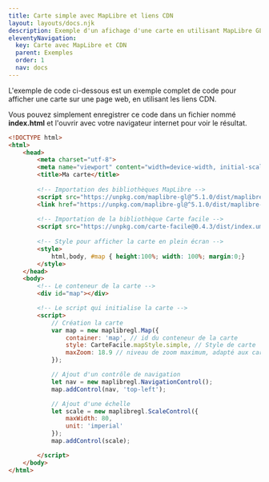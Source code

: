 ```yaml
---
title: Carte simple avec MapLibre et liens CDN
layout: layouts/docs.njk
description: Exemple d'un afichage d'une carte en utilisant MapLibre GL JS et Carte facile, avec les liens CDN.
eleventyNavigation:
  key: Carte avec MapLibre et CDN
  parent: Exemples
  order: 1
  nav: docs
---
```


L'exemple de code ci-dessous est un exemple complet de code pour afficher une carte sur une page web, en utilisant les liens CDN.

Vous pouvez simplement enregistrer ce code dans un fichier nommé **index.html** et l'ouvrir avec votre navigateur internet pour voir le résultat.

```html
<!DOCTYPE html>
<html>
    <head>
        <meta charset="utf-8">
        <meta name="viewport" content="width=device-width, initial-scale=1.0">
        <title>Ma carte</title>
        
        <!-- Importation des bibliothèques MapLibre -->
        <script src="https://unpkg.com/maplibre-gl@^5.1.0/dist/maplibre-gl.js"></script>
        <link href="https://unpkg.com/maplibre-gl@^5.1.0/dist/maplibre-gl.css" rel="stylesheet" />
        
        <!-- Importation de la bibliothèque Carte facile -->
        <script src="https://unpkg.com/carte-facile@0.4.3/dist/index.umd.js"></script>
        
        <!-- Style pour afficher la carte en plein écran -->
        <style>
            html,body, #map { height:100%; width: 100%; margin:0;}
        </style>
    </head>
    <body>
        <!-- Le conteneur de la carte -->
        <div id="map"></div>

        <!-- Le script qui initialise la carte -->
        <script>
            // Création la carte
            var map = new maplibregl.Map({
                container: 'map', // id du conteneur de la carte
                style: CarteFacile.mapStyle.simple, // Style de carte
                maxZoom: 18.9 // niveau de zoom maximum, adapté aux cartes utilisant les données IGN
            });

            // Ajout d'un contrôle de navigation
            let nav = new maplibregl.NavigationControl();
            map.addControl(nav, 'top-left');

            // Ajout d'une échelle
            let scale = new maplibregl.ScaleControl({
                maxWidth: 80,
                unit: 'imperial'
            });
            map.addControl(scale);

        </script>
    </body>
</html>
```